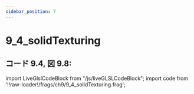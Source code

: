```yaml
---
sidebar_position: 7
---
```


# 9_4_solidTexturing
## コード 9.4, 図 9.8: 

import LiveGlslCodeBlock from "/js/liveGLSLCodeBlock";
import code from '!!raw-loader!/frags/ch9/9_4_solidTexturing.frag';

<LiveGlslCodeBlock fragName='9_4_solidTexturing.frag' fragCode={code} />

